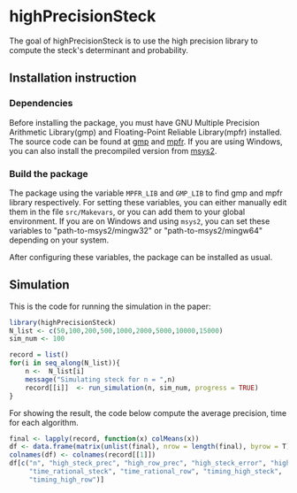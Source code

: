 
# highPrecisionSteck

The goal of highPrecisionSteck is to use the high precision library to compute the steck's determinant and probability.

## Installation instruction
### Dependencies
Before installing the package, you must have GNU Multiple Precision Arithmetic Library(gmp) and Floating-Point Reliable Library(mpfr) installed. The source code can be found at 
[gmp](https://gmplib.org/) and [mpfr](https://www.mpfr.org/). If you are using Windows, you can also install the precompiled version from [msys2](https://www.msys2.org/).

### Build the package
The package using the variable `MPFR_LIB` and `GMP_LIB` to find gmp and mpfr library respectively. For setting these variables, you can either manually edit them in the file `src/Makevars`, or you can add them to your global environment. If you are on Windows and using `msys2`, you can set these variables to "path-to-msys2/mingw32" or "path-to-msys2/mingw64" depending on your system.

After configuring these variables, the package can be installed as usual.


## Simulation
This is the code for running the simulation in the paper:
```r
library(highPrecisionSteck)
N_list <- c(50,100,200,500,1000,2000,5000,10000,15000)
sim_num <- 100

record = list()
for(i in seq_along(N_list)){
    n <-  N_list[i]
    message("Simulating steck for n = ",n)
    record[[i]]  <- run_simulation(n, sim_num, progress = TRUE)
}
```
For showing the result, the code below compute the average precision, time for each algorithm.
``` r
final <- lapply(record, function(x) colMeans(x))
df <- data.frame(matrix(unlist(final), nrow = length(final), byrow = T))
colnames(df) <- colnames(record[[1]])
df[c("n", "high_steck_prec", "high_row_prec", "high_steck_error", "high_row_error", 
     "time_rational_steck", "time_rational_row", "timing_high_steck", 
     "timing_high_row")]
```

